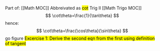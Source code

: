 Part of: [[Math MOC]]
Abbreivated as <mark class="hltr-cyan">cot</mark>
Trig II
[[Math Trigo MOC]]
$$
\cot\theta=\frac{1}{\tan\theta}
$$
hence:
$$
\cot\theta=\frac{\cos\theta}{\sin\theta}
$$
go figure
<mark class="hltr-cyan">Excercise 1: Derive the second eqn from the first using definition of tangent</mark>
